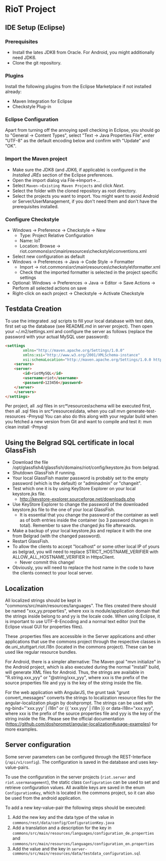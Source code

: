 # RioT Project

## IDE Setup (Eclipse)

### Prerequisites

- Install the lates JDK8 from Oracle. For Android, you might additionally need JDK6.
- Clone the git repository.

### Plugins
Install the following plugins from the Eclipse Marketplace if not installed already:

- Maven Integration for Eclipse
- Checkstyle Plug-in

### Eclipse Configuration
Apart from turning off the annoying spell checking in Eclipse, you should go to "General -> Content Types", select "Text -> Java Properties File", enter "UTF-8" as the default encoding below and confirm with "Update" and "OK".

### Import the Maven project
- Make sure the JDK8 (and JDK6, if applicable) is configured in the *Installed JREs* section of the Eclipse preferences.
- Open the import dialog via File->Import->...
- Select `Maven->Existing Maven Projects` and click *Next*.
- Select the folder with the cloned repository as root directory.
- Select the projects you want to import. You might want to avoid Android or Server/UserManagement, if you don't need them and don't have the prerequisites installed.

### Configure Checkstyle
- Windows -> Preference -> Checkstyle -> New
  - Type: Project Relative Configuration
  - Name: IoT
  - Location: Browse -> riot.commons\src\main\resources\checkstyle\conventions.xml
- Select new configuration as default
- Windows -> Preferences -> Java -> Code Style -> Formatter
  - Import -> riot.commons\src\main\resources\checkstyle\formatter.xml
  - Check that the imported formatter is selected in the project specific settings
- Optional: Windows -> Preferences -> Java -> Editor -> Save Actions -> Perform all selected actions on save
- Right-click on each project -> Checkstyle -> Activate Checkstyle 

## Testdata Creation
To use the integrated .sql scripts to fill your local database with test data, first set up the database (see README.md in server project).
Then open your ~/.m2/settings.xml and configure the server as follows (replace the password with your actual MySQL user password):

```html
<settings
        xmlns="http://maven.apache.org/Settings/1.0.0"
        xmlns:xsi="http://www.w3.org/2001/XMLSchema-instance"
        xsi:schemaLocation="http://maven.apache.org/Settings/1.0.0 http://maven.apache.org/xsd/settings-1.0.0.xsd">
    <servers>
	<server>
		<id>riotMySQL</id>
		<username>riot</username>
		<password>123456</password>
	</server>
    </servers>
</settings>
```

Per project, all .sql files in src\*\resources\schema will be executed first, then all .sql files in src\*\resources\data, when you call
mvn generate-test-resources -Pmysql
You can also do this along with your regular build when you fetched a new version from Git and want to compile and test it:
mvn clean install -Pmysql

## Using the Belgrad SQL certificate in local GlassFish
- Download the file /opt/glassfish4/glassfish/domains/riot/config/keystore.jks from belgrad.
- Shutdown GlassFish if running.
- Your local GlassFish master password is probably set to the empty password (which is the default) or "adminadmin" or "changeit".
- Test which one it is by using KeyStore Explorer on your local keystore.jks file.
  - http://keystore-explorer.sourceforge.net/downloads.php
- Use KeyStore Explorer to change the password of the downloaded keystore.jks file to the one of your local GlassFish.
  - It is essential that you change the password of the container as well as of both entries inside the container (so 3 password changes in total). Remember to save the changed jks file afterwards.
- Make a backup of your local keystore.jks and replace it with the one from Belgrad (with the changed password).
- Restart GlassFish.
- To allow the clients to accept "localhost" or some other local IP of yours as belgrad, you will need to replace STRICT_HOSTNAME_VERIFIER with ALLOW_ALL_HOSTNAME_VERIFIER in HttpsClient.
  - Never commit this change!
- Obviously, you will need to replace the host name in the code to have the clients connect to your local server.

## Localization
All localized strings should be kept in "commons/src/main/resources/languages". The files created there should be named "xxx_yy.properties", where xxx is module/application domain that the strings inside belong to and yy is the locale code. When using Eclipse, it is important to use UTF-8-Encoding and a normal text editor (not the Eclipse visual GUI for properties files).

These .properties files are accessible in the Server applications and other applications that use the commons project through the respective classes in de.uni_stuttgart.riot.i18n (located in the commons project). These can be used like regular resource bundles.

For Android, there is a simpler alternative: The Maven goal "mvn initialize" in the Android project, which is also executed during the normal "install" build, will generate XML files for Android. Thus, the strings are available in "R.string.xxx_yyy" or "@string/xxx_yyy", where xxx is the prefix of the source properties file and yyy is the key of the string inside the file.

For the web application with AngularJS, the grunt task "grunt convert_messages" converts the strings to localization resource files for the angular-localization plugin by doshprompt. The strings can be used with ng-bind="'xxx.yyy' | i18n" or {{ 'xxx.yyy' | i18n }} or data-i18n="xxx.yyy", where xxx is the prefix of the source properties file and yyy is the key of the string inside the file. Please see the official documentation (https://github.com/doshprompt/angular-localization#usage-examples) for more examples.

## Server configuration
Some server parameters can be configured through the REST-Interface (`/api/v1/config`). The configuration is saved in the database and uses key-value-pairs. 

To use the configuration in the server projects (`riot.server` and `riot.usermanagement`), the static class `Configuration` can be used to set and retrieve configuration values. All availble keys are saved in the enum `ConfigurationKey`, which is located in the commons project, so it can also be used from the android application.

To add a new key-value-pair the following steps should be executed:
1. Add the new key and the data type of the value in `commons/rest/data/config/ConfigurationKey.java`
2. Add a translation and a description for the key in `commons/src/main/resources/languages/configuration_de.properties` and `commons/src/main/resources/languages/configuration_en.properties`
3. Add the value and the key in `server-commons/src/main/resources/data/testdata_configuration.sql`


